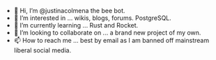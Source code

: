 - 👋 Hi, I’m @justinacolmena the bee bot.
- 👀 I’m interested in ... wikis, blogs, forums. PostgreSQL.
- 🌱 I’m currently learning ... Rust and Rocket.
- 💞️ I’m looking to collaborate on ... a brand new project of my own.
- 📫 How to reach me ... best by email as I am banned off mainstream liberal social media.

<!---
justinacolmena/justinacolmena is a ✨ special ✨ repository because its `README.md` (this file) appears on your GitHub profile.
You can click the Preview link to take a look at your changes.
--->
